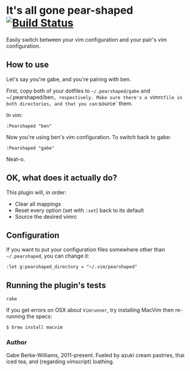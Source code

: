 # It's all gone pear-shaped [![Build Status](https://travis-ci.org/gabebw/pear-shaped.svg?branch=master)](https://travis-ci.org/gabebw/pear-shaped)

Easily switch between your vim configuration and your pair's vim configuration.

## How to use
Let's say you're gabe, and you're pairing with ben.

First, copy both of your dotfiles to `~/.pearshaped/gabe` and
~/.pearshaped/ben`, respectively. Make sure there's a `vimrc` file in both
directories, and that you can `:source` them.

In vim:

```vim
:Pearshaped "ben"
```

Now you're using ben's vim configuration. To switch back to gabe:

```vim
:Pearshaped "gabe"
```

Neat-o.

## OK, what does it actually do?

This plugin will, in order:

* Clear all mappings
* Reset every option (set with `:set`) back to its default
* Source the desired vimrc

## Configuration

If you want to put your configuration files somewhere other than
`~/.pearshaped`, you can change it:

```vim
:let g:pearshaped_directory = "~/.vim/pearshaped"
```

## Running the plugin's tests

    rake

If you get errors on OSX about `Vimrunner`, try installing MacVim then re-running the specs:

    $ brew install macvim

### Author

Gabe Berke-Williams, 2011-present. Fueled by azuki cream pastries, thai iced
tea, and (regarding vimscript) loathing.
